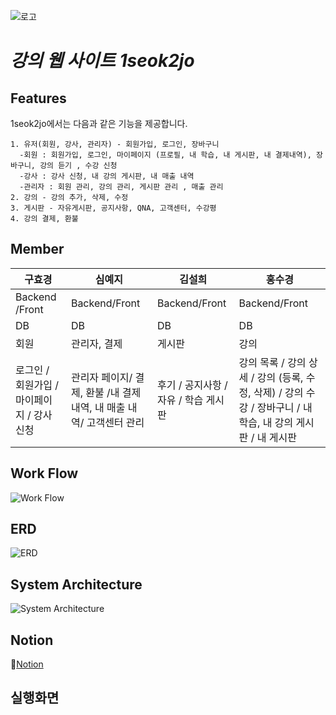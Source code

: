 ![로고](https://github.com/sugang258/1seok2jo/blob/main/logo.png)
# ***강의 웹 사이트  1seok2jo***

## Features

1seok2jo에서는 다음과 같은 기능을 제공합니다.
~~~~~~~~~~~~~~~~~~
1. 유저(회원, 강사, 관리자) - 회원가입, 로그인, 장바구니
  -회원 : 회원가입, 로그인, 마이페이지 (프로필, 내 학습, 내 게시판, 내 결제내역), 장바구니, 강의 듣기 , 수강 신청
  -강사 : 강사 신청, 내 강의 게시판, 내 매출 내역 
  -관리자 : 회원 관리, 강의 관리, 게시판 관리 , 매출 관리
2. 강의 - 강의 추가, 삭제, 수정
3. 게시판 - 자유게시판, 공지사항, QNA, 고객센터, 수강평
4. 강의 결제, 환불
~~~~~~~~~~~~~~~~~~

## Member 

|        구효경          |          심예지            |        김설희      |     홍수경        |
| ------------------------| ------------------------ | ------------------ |------------------ |
|       Backend /Front    |          Backend/Front   |        Backend/Front |        Backend/Front|
|        DB                  |        DB            |        DB             |            DB        |
|회원|관리자, 결제|게시판|강의|
|로그인 / 회원가입 / 마이페이지 / 강사 신청 |관리자 페이지/ 결제, 환불 /내 결제 내역, 내 매출 내역/ 고객센터 관리|후기 / 공지사항 / 자유 / 학습 게시판|강의 목록 / 강의 상세 / 강의 (등록, 수정, 삭제) / 강의 수강 / 장바구니 / 내 학습, 내 강의 게시판 / 내 게시판|

## Work Flow
![Work Flow](https://github.com/sugang258/1seok2jo/blob/main/FLOW.png)

## ERD
![ERD](https://github.com/sugang258/1seok2jo/blob/84733952ae4c2a4ac062fcfabc8c802a974b6492/ERD.jpg)

## System Architecture
![System Architecture](https://github.com/sugang258/1seok2jo/blob/1912d2f043aa1a582c16525ef0413330c6a6790a/SystemArchitecture.png)

## Notion
📕[Notion](https://sugary-sidewalk-812.notion.site/6ec687ba4b9e449d8720a940a654bc2e)

## 실행화면
